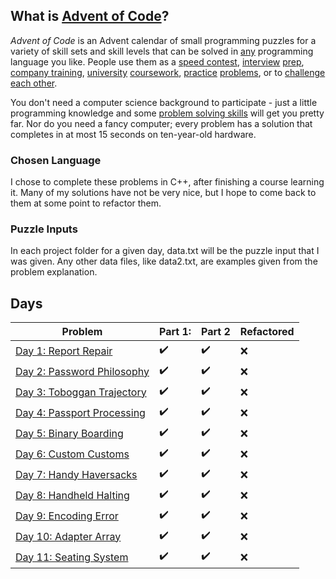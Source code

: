 
## What is [Advent of Code](https://adventofcode.com/)?

_Advent of Code_ is an Advent calendar of small programming puzzles for a variety of skill sets and skill levels that can be solved in [any](https://github.com/search?q=advent+of+code) programming language you like. People use them as a [speed contest](https://adventofcode.com/leaderboard), [interview](https://y3l2n.com/2018/05/09/interview-prep-advent-of-code/) [prep](https://twitter.com/dznqbit/status/1037607793144938497), [company training](https://twitter.com/pgoultiaev/status/950805811583963137), [university](https://gitlab.com/imhoffman/fa19b4-mat3006/wikis/home) [coursework](https://www.gribblelab.org/scicomp2019/), [practice](https://twitter.com/mrdanielklein/status/936267621468483584) [problems](https://comp215.blogs.rice.edu/), or to [challenge each other](https://www.reddit.com/r/adventofcode/search?q=flair%3Aupping&restrict_sr=on).

You don't need a computer science background to participate - just a little programming knowledge and some [problem solving skills](https://www.reddit.com/r/adventofcode/comments/7kd8jt/what_would_you_say_are_the_minimal_skills_for/dre0uu3/) will get you pretty far. Nor do you need a fancy computer; every problem has a solution that completes in at most 15 seconds on ten-year-old hardware.

### Chosen Language

I chose to complete these problems in C++, after finishing a course learning it. Many of my solutions have not be very nice, but I hope to come back to them at some point to refactor them.

### Puzzle Inputs

In each project folder for a given day, data.txt will be the puzzle input that I was given. Any other data files, like data2.txt, are examples given from the problem explanation.

## Days

| Problem | Part 1: | Part 2 | Refactored |
| ------- | ------- | ------ | ---------- |
| [Day 1: Report Repair](2020/2020day1) | :heavy_check_mark: | :heavy_check_mark: | :x: |
| [Day 2: Password Philosophy](2020/2020day2) | :heavy_check_mark: | :heavy_check_mark: | :x: |
| [Day 3: Toboggan Trajectory](2020/2020day3) | :heavy_check_mark: | :heavy_check_mark: | :x: |
| [Day 4: Passport Processing](2020/2020day4) | :heavy_check_mark: | :heavy_check_mark: | :x: |
| [Day 5: Binary Boarding](2020/2020day5) | :heavy_check_mark: | :heavy_check_mark: | :x: |
| [Day 6: Custom Customs](2020/2020day6) | :heavy_check_mark: | :heavy_check_mark: | :x: |
| [Day 7: Handy Haversacks](2020/2020day7) | :heavy_check_mark: | :heavy_check_mark: | :x: |
| [Day 8: Handheld Halting](2020/2020day8) | :heavy_check_mark: | :heavy_check_mark: | :x: |
| [Day 9: Encoding Error](2020/2020day9) | :heavy_check_mark: | :heavy_check_mark: | :x: |
| [Day 10: Adapter Array](2020/2020day10) | :heavy_check_mark: | :heavy_check_mark: | :x: |
| [Day 11: Seating System](2020/2020day11) | :heavy_check_mark: | :heavy_check_mark: | :x: |